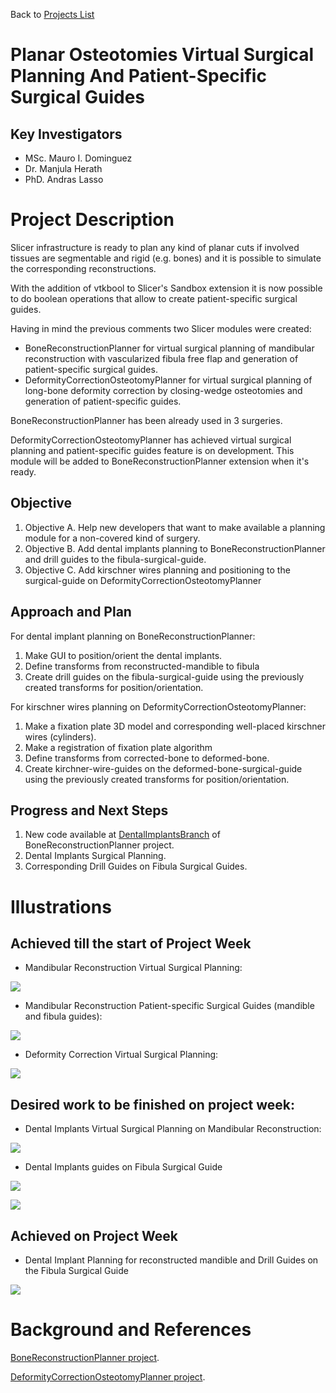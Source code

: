 Back to [Projects List](../../README.md#ProjectsList)

# Planar Osteotomies Virtual Surgical Planning And Patient-Specific Surgical Guides

## Key Investigators

- MSc. Mauro I. Dominguez
- Dr. Manjula Herath
- PhD. Andras Lasso

# Project Description

Slicer infrastructure is ready to plan any kind of planar cuts if involved tissues are segmentable and rigid (e.g. bones) and it is possible to simulate the corresponding reconstructions.

With the addition of vtkbool to Slicer's Sandbox extension it is now possible to do boolean operations that allow to create patient-specific surgical guides.

Having in mind the previous comments two Slicer modules were created:
- BoneReconstructionPlanner for virtual surgical planning of mandibular reconstruction with vascularized fibula free flap and generation of patient-specific surgical guides.
- DeformityCorrectionOsteotomyPlanner for virtual surgical planning of long-bone deformity correction by closing-wedge osteotomies and generation of patient-specific guides.

BoneReconstructionPlanner has been already used in 3 surgeries.

DeformityCorrectionOsteotomyPlanner has achieved virtual surgical planning and patient-specific guides feature is on development. This module will be added to BoneReconstructionPlanner extension when it's ready.

## Objective

<!-- Describe here WHAT you would like to achieve (what you will have as end result). -->

1. Objective A. Help new developers that want to make available a planning module for a non-covered kind of surgery.
1. Objective B. Add dental implants planning to BoneReconstructionPlanner and drill guides to the fibula-surgical-guide.
1. Objective C. Add kirschner wires planning and positioning to the surgical-guide on DeformityCorrectionOsteotomyPlanner

## Approach and Plan

<!-- Describe here HOW you would like to achieve the objectives stated above. -->

For dental implant planning on BoneReconstructionPlanner:
1. Make GUI to position/orient the dental implants.
1. Define transforms from reconstructed-mandible to fibula
1. Create drill guides on the fibula-surgical-guide using the previously created transforms for position/orientation.

For kirschner wires planning on DeformityCorrectionOsteotomyPlanner:
1. Make a fixation plate 3D model and corresponding well-placed kirschner wires (cylinders).
1. Make a registration of fixation plate algorithm
1. Define transforms from corrected-bone to deformed-bone.
1. Create kirchner-wire-guides on the deformed-bone-surgical-guide using the previously created transforms for position/orientation.

## Progress and Next Steps

<!-- Update this section as you make progress, describing of what you have ACTUALLY DONE. If there are specific steps that you could not complete then you can describe them here, too. -->

1. New code available at [DentalImplantsBranch](https://github.com/SlicerIGT/SlicerBoneReconstructionPlanner/tree/DentalImplantsBranch) of BoneReconstructionPlanner project.
1. Dental Implants Surgical Planning.
1. Corresponding Drill Guides on Fibula Surgical Guides.

# Illustrations

<!-- Add pictures and links to videos that demonstrate what has been accomplished.
![Description of picture](Example2.jpg)
![Some more images](Example2.jpg)
-->

## Achieved till the start of Project Week

- Mandibular Reconstruction Virtual Surgical Planning:

![](screenshotPlanningMandibularReconstruction.png)

- Mandibular Reconstruction Patient-specific Surgical Guides (mandible and fibula guides):

![](screenshotPatientSpecificSurgicalGuidesMandibularReconstruction.png)

- Deformity Correction Virtual Surgical Planning:

![](screenshotPlanningDeformityCorrection.png)

## Desired work to be finished on project week:

- Dental Implants Virtual Surgical Planning on Mandibular Reconstruction:

![](dentalImplantsPlanningOnMandibularReconstruction.png)

- Dental Implants guides on Fibula Surgical Guide

![](fibulaSurgicalGuideWithDrillGuides0.png)

![](fibulaSurgicalGuideWithDrillGuides1.png)

## Achieved on Project Week

- Dental Implant Planning for reconstructed mandible and Drill Guides on the Fibula Surgical Guide

![](dentalImplantsPlanningOnBoneReconstructionPlanner.png)

# Background and References

<!-- If you developed any software, include link to the source code repository. If possible, also add links to sample data, and to any relevant publications. -->

[BoneReconstructionPlanner project](https://github.com/SlicerIGT/SlicerBoneReconstructionPlanner).

[DeformityCorrectionOsteotomyPlanner project](https://github.com/mauigna06/SlicerDeformityCorrectionOsteotomyPlanner).
